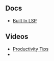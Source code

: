 ## Docs
- [Built In LSP](https://www.reddit.com/r/neovim/comments/1jw0zav/psa_heres_a_quick_guide_to_using_the_new_built_in/)

## Videos
- [Productivity Tips](https://www.reddit.com/r/neovim/comments/1ir5mkj/neovim_tips_to_accelerate_your_productivity/)
- 